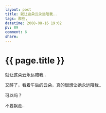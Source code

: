 ```yaml
---
layout: post
title: 就让这朵云永远陪我..
tags: 那些,
datetime: 2008-08-16 19:02
pv: 89
comment: 6
share: 
---
```


{{ page.title }}
================

 <p>就让这朵云永远陪我..</p><p>又醉了，看着午后的云朵，真的很想让她永远陪我..</p><p>可以吗？</p><p>不要飘走..</p> 

